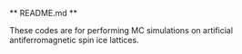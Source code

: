 ** README.md **

These codes are for performing MC simulations on artificial antiferromagnetic spin ice lattices.
